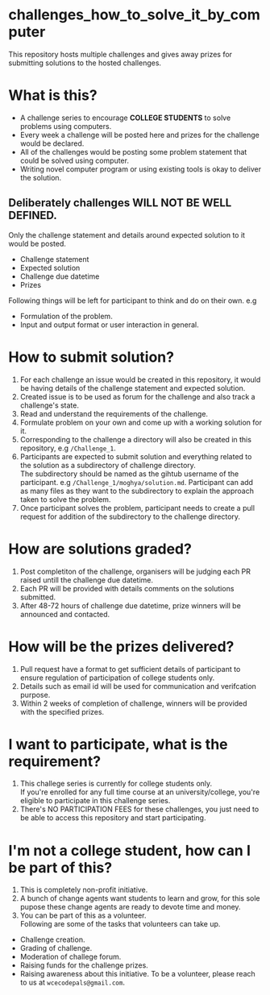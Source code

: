 # challenges_how_to_solve_it_by_computer
This repository hosts multiple challenges and gives away prizes for submitting solutions to the hosted challenges.

# What is this?
- A challenge series to encourage <b>COLLEGE STUDENTS</b> to solve problems using computers.
- Every week a challenge will be posted here and prizes for the challenge would be declared.  
- All of the challenges would be posting some problem statement that could be solved using computer.  
- Writing novel computer program or using existing tools is okay to deliver the solution.

## Deliberately challenges WILL NOT BE WELL DEFINED.  
Only the challenge statement and details around expected solution to it would be posted. 
 * Challenge statement
 * Expected solution
 * Challenge due datetime
 * Prizes

Following things will be left for participant to think and do on their own.
e.g
- Formulation of the problem.
- Input and output format or user interaction in general.

# How to submit solution?
1. For each challenge an issue would be created in this repository, it would be having details of the challenge statement and expected solution.
3. Created issue is to be used as forum for the challenge and also track a challenge's state.
3. Read and understand the requirements of the challenge.
3. Formulate problem on your own and come up with a working solution for it.
2. Corresponding to the challenge a directory will also be created in this repository, e.g `/Challenge_1`.
3. Participants are expected to submit solution and everything related to the solution as a subdirectory of challenge directory.  
The subdirectory should be named as the gihtub username of the participant. e.g `/Challenge_1/moghya/solution.md`.
Participant can add as many files as they want to the subdirectory to explain the approach taken to solve the problem.
4. Once participant solves the problem, participant needs to create a pull request for addition of the subdirectory to the challenge directory.


# How are solutions graded?
1. Post completiton of the challenge, organisers will be judging each PR raised untill the challenge due datetime.
2. Each PR will be provided with details comments on the solutions submitted.
3. After 48-72 hours of challenge due datetime, prize winners will be announced and contacted.

# How will be the prizes delivered?
1. Pull request have a format to get sufficient details of participant to ensure regulation of participation of college students only.
2. Details such as email id will be used for communication and verifcation purpose.
3. Within 2 weeks of completion of challenge, winners will be provided with the specified prizes.

# I want to participate, what is the requirement?
1. This challege series is currently for college students only.  
If you're enrolled for any full time course at an university/college, you're eligible to participate in this challenge series.
2. There's NO PARTICIPATION FEES for these challenges, you just need to be able to access this repository and start participating.

# I'm not a college student, how can I be part of this?
1. This is completely non-profit initiative.
2. A bunch of change agents want students to learn and grow, for this sole pupose these change agents are ready to devote time and money.
3. You can be part of this as a volunteer.  
Following are some of the tasks that volunteers can take up.
- Challenge creation.
- Grading of challenge.
- Moderation of challege forum.
- Raising funds for the challenge prizes.
- Raising awareness about this initiative.
To be a volunteer, please reach to us at `wcecodepals@gmail.com`.
